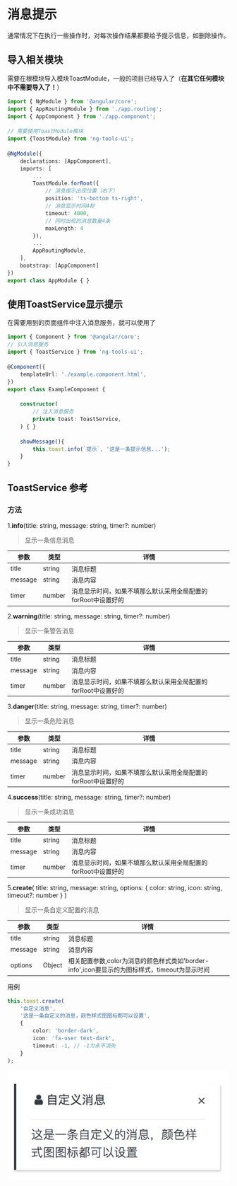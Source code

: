 # 消息提示
通常情况下在执行一些操作时，对每次操作结果都要给予提示信息，如删除操作。

## 导入相关模块
需要在根模块导入模块ToastModule，一般的项目已经导入了（**在其它任何模块中不需要导入了！**）
```typescript
import { NgModule } from '@angular/core';
import { AppRoutingModule } from './app.routing';
import { AppComponent } from './app.component';

// 需要使用ToastModule模块
import {ToastModule} from 'ng-tools-ui';

@NgModule({
    declarations: [AppComponent],
    imports: [
        ...
        ToastModule.forRoot({
            // 消息提示出现位置（右下）
            position: 'ts-bottom ts-right', 
            // 消息显示时间4秒
            timeout: 4000, 
            // 同时出现的消息数量4条
            maxLength: 4 
        }),
        ...
        AppRoutingModule,
    ],
    bootstrap: [AppComponent]
})
export class AppModule { }

```
## 使用ToastService显示提示
在需要用到的页面组件中注入消息服务，就可以使用了

```typescript
import { Component } from '@angular/core';
// 引入消息服务
import { ToastService } from 'ng-tools-ui';

@Component({
    templateUrl: './example.component.html',
})
export class ExampleComponent {

    constructor(
        // 注入消息服务
        private toast: ToastService,
    ) { }

    showMessage(){
        this.toast.info(`提示`, '这是一条提示信息...');
    }
}
```

## ToastService 参考

### 方法

1.**info**(title: string, message: string, timer?: number)
> 显示一条信息消息

参数 | 类型 | 详情
------------ | ------------- | ------------
title | string  | 消息标题
message | string  | 消息内容
timer | number  | 消息显示时间，如果不填那么默认采用全局配置的forRoot中设置好的

2.**warning**(title: string, message: string, timer?: number)
> 显示一条警告消息

参数 | 类型 | 详情
------------ | ------------- | ------------
title | string  | 消息标题
message | string  | 消息内容
timer | number  | 消息显示时间，如果不填那么默认采用全局配置的forRoot中设置好的

3.**danger**(title: string, message: string, timer?: number)
> 显示一条危险消息

参数 | 类型 | 详情
------------ | ------------- | ------------
title | string  | 消息标题
message | string  | 消息内容
timer | number  | 消息显示时间，如果不填那么默认采用全局配置的forRoot中设置好的

4.**success**(title: string, message: string, timer?: number)
> 显示一条成功消息

参数 | 类型 | 详情
------------ | ------------- | ------------
title | string  | 消息标题
message | string  | 消息内容
timer | number  | 消息显示时间，如果不填那么默认采用全局配置的forRoot中设置好的

5.**create**(
    title: string, 
    message: string, 
    options: { color: string, icon: string, timeout?: number }
)
> 显示一条自定义配置的消息

参数 | 类型 | 详情
------------ | ------------- | ------------
title | string  | 消息标题
message | string  | 消息内容
options |  Object | 相关配置参数,color为消息的颜色样式类如'border-info',icon要显示的为图标样式，timeout为显示时间

用例
```typescript
this.toast.create(
    '自定义消息',
    '这是一条自定义的消息，颜色样式图图标都可以设置',
    {
        color: 'border-dark',
        icon: 'fa-user text-dark',
        timeout: -1, // -1为永不消失
    }
);
```
![自定义消息](./images/toast.png)

